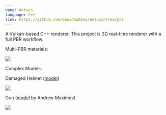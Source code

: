 ```yaml
---
name: Antuco
language: C++
link: https://github.com/GanidhuAbey/Antuco/tree/pbr
---
```


A Vulkan-based C++ renderer. This project is 3D real-time renderer with a full PBR workflow:

Multi-PBR materials:

<img src="https://ganidhuabey.github.io/assets/images/Antuco/pbr_materials.png" class="display-image indent">


Complex Models:

Damaged Helmet ([model](https://github.com/KhronosGroup/glTF-Sample-Models/tree/main))

<img src="https://ganidhuabey.github.io/assets/images/Antuco/damagedHelmet_v3.png" class="display-image indent">


Gun ([model](https://artisaverb.info/PBT.html) by Andrew Maximov)

<img src="https://ganidhuabey.github.io/assets/images/Antuco/Gun.png" class="display-image indent">



